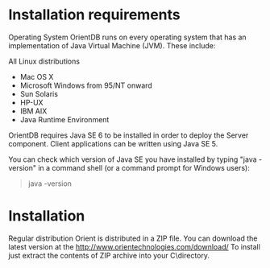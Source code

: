Installation requirements
==========================

Operating System
OrientDB runs on every operating system that has an implementation of Java Virtual Machine (JVM). These include:

All Linux distributions
* Mac OS X
* Microsoft Windows from 95/NT onward
* Sun Solaris
* HP-UX
* IBM AIX
* Java Runtime Environment

OrientDB requires Java SE 6 to be installed in order to deploy the Server component. Client applications can be written using Java SE 5.

You can check which version of Java SE you have installed by typing "java -version" in a command shell (or a command prompt for Windows users):

> java -version



Installation
==============
Regular distribution
Orient is distributed in a ZIP file. You can download the latest version at the <http://www.orientechnologies.com/download/> To install just extract the contents of ZIP archive into your C\\directory.
